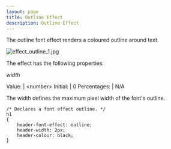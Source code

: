 ```yaml
---
layout: page
title: Outline Effect
description: Outline Effect
---
```


The outline font effect renders a coloured outline around text.

![effect_outline_1.jpg](effect_outline_1.jpg)

The effect has the following properties:

*width*

Value: | \<number\>
Initial: | 0
Percentages: | N/A

The width defines the maximum pixel width of the font's outline.

```
/* Declares a font effect outline. */
h1
{
    header-font-effect: outline;
    header-width: 2px;
    header-colour: black;
}
```
